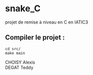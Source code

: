 # snake_C
projet de remise à niveau en C en IATIC3

## Compiler le projet : 
```
cd src/
make main
```

CHOISY Alexis<br>
DEGAT Teddy
